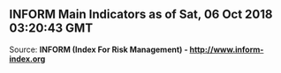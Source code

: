 ## INFORM Main Indicators as of Sat, 06 Oct 2018 03:20:43 GMT

Source: **INFORM (Index For Risk Management) - http://www.inform-index.org**